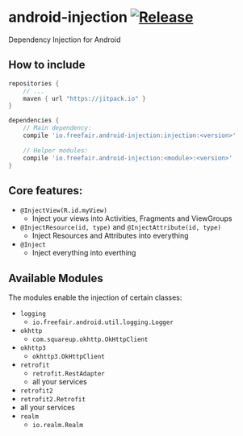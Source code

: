 # android-injection [![Release](https://jitpack.io/v/io.freefair/android-injection.svg)](https://jitpack.io/#io.freefair/android-injection)

Dependency Injection for Android

## How to include
```gradle
repositories {
    // ...
    maven { url "https://jitpack.io" }
}

dependencies {
    // Main dependency:
    compile 'io.freefair.android-injection:injection:<version>'
    
    // Helper modules:
    compile 'io.freefair.android-injection:<module>:<version>'
}
```

## Core features:

- `@InjectView(R.id.myView)`
  - Inject your views into Activities, Fragments and ViewGroups
- `@InjectResource(id, type)` and `@InjectAttribute(id, type)`
  - Inject Resources and Attributes into everything
- `@Inject`
  - Inject everything into everthing

## Available Modules

The modules enable the injection of certain classes:

- `logging`
  - `io.freefair.android.util.logging.Logger`
- `okhttp`
  - `com.squareup.okhttp.OkHttpClient`
- `okhttp3`
  - `okhttp3.OkHttpClient`
- `retrofit`
  - `retrofit.RestAdapter`
  - all your services
- `retrofit2`
 - `retrofit2.Retrofit`
  - all your services
- `realm`
  - `io.realm.Realm`

